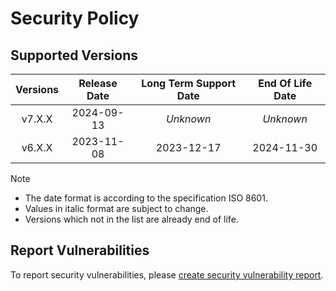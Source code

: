 # Security Policy

## Supported Versions

| **Versions** | **Release Date** | **Long Term Support Date** | **End Of Life Date** |
|:-:|:-:|:-:|:-:|
| v7.X.X | 2024-09-13 | *Unknown* | *Unknown* |
| v6.X.X | 2023-11-08 | 2023-12-17 | 2024-11-30 |

> [!NOTE]
> - The date format is according to the specification ISO 8601.
> - Values in italic format are subject to change.
> - Versions which not in the list are already end of life.

## Report Vulnerabilities

To report security vulnerabilities, please [create security vulnerability report](https://github.com/hugoalh/hugoalh/blob/main/guides/hxhs-universal-contributing.md#create-security-vulnerability-report).
